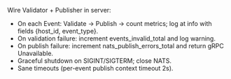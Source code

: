Wire Validator + Publisher in server:
- On each Event: Validate → Publish → count metrics; log at info with fields {host_id, event_type}.
- On validation failure: increment events_invalid_total and log warning.
- On publish failure: increment nats_publish_errors_total and return gRPC Unavailable.
- Graceful shutdown on SIGINT/SIGTERM; close NATS.
- Sane timeouts (per-event publish context timeout 2s).

